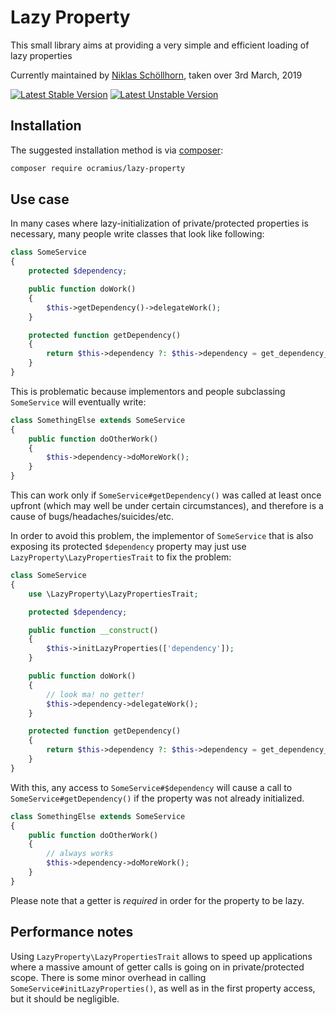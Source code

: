 # Lazy Property

This small library aims at providing a very simple and efficient loading of lazy properties

Currently maintained by [Niklas Schöllhorn](https://github.com/nschoellhorn), taken over 3rd March, 2019

[![Latest Stable Version](https://poser.pugx.org/ocramius/lazy-property/v/stable.png)](https://packagist.org/packages/ocramius/lazy-property)
[![Latest Unstable Version](https://poser.pugx.org/ocramius/lazy-property/v/unstable.png)](https://packagist.org/packages/ocramius/lazy-property)

## Installation

The suggested installation method is via [composer](https://getcomposer.org/):

```sh
composer require ocramius/lazy-property
```

## Use case

In many cases where lazy-initialization of private/protected properties is necessary,
many people write classes that look like following:

```php
class SomeService
{
    protected $dependency;

    public function doWork()
    {
        $this->getDependency()->delegateWork();
    }

    protected function getDependency()
    {
        return $this->dependency ?: $this->dependency = get_dependency_somehow();
    }
}
```

This is problematic because implementors and people subclassing `SomeService` will eventually
write:

```php
class SomethingElse extends SomeService
{
    public function doOtherWork()
    {
        $this->dependency->doMoreWork();
    }
}
```

This can work only if `SomeService#getDependency()` was called at least once upfront (which
may well be under certain circumstances), and therefore is a cause of bugs/headaches/suicides/etc.

In order to avoid this problem, the implementor of `SomeService` that is also exposing
its protected `$dependency` property may just use `LazyProperty\LazyPropertiesTrait` to fix the problem:


```php
class SomeService
{
    use \LazyProperty\LazyPropertiesTrait;

    protected $dependency;

    public function __construct()
    {
        $this->initLazyProperties(['dependency']);
    }

    public function doWork()
    {
        // look ma! no getter!
        $this->dependency->delegateWork();
    }

    protected function getDependency()
    {
        return $this->dependency ?: $this->dependency = get_dependency_somehow();
    }
}
```

With this, any access to `SomeService#$dependency` will cause a call to
`SomeService#getDependency()` if the property was not already initialized.


```php
class SomethingElse extends SomeService
{
    public function doOtherWork()
    {
        // always works
        $this->dependency->doMoreWork();
    }
}
```

Please note that a getter is *required* in order for the property to be lazy.

## Performance notes

Using `LazyProperty\LazyPropertiesTrait` allows to speed up applications where a massive
amount of getter calls is going on in private/protected scope.
There is some minor overhead in calling `SomeService#initLazyProperties()`, as well as in
the first property access, but it should be negligible.
